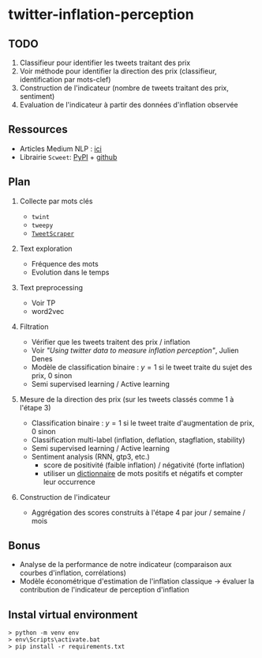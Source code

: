 # twitter-inflation-perception

## TODO

1. Classifieur pour identifier les tweets traitant des prix
2. Voir méthode pour identifier la direction des prix (classifieur, identification par mots-clef) 
3. Construction de l'indicateur (nombre de tweets traitant des prix, sentiment)
4. Evaluation de l'indicateur à partir des données d'inflation observée

## Ressources 

- Articles Medium NLP : [ici](https://medium.com/@p.emmanuel.diot/list/nlp-twitter-0fdb53596aeb)
- Librairie `Scweet`: [PyPI](https://pypi.org/project/Scweet/) + [github](https://github.com/Altimis/Scweet)


## Plan

1. Collecte par mots clés
    - `twint`
    - `tweepy`
    - [`TweetScraper`](https://github.com/jonbakerfish/TweetScraper)

2. Text exploration
    - Fréquence des mots 
    - Evolution dans le temps

3. Text preprocessing
    - Voir TP
    - word2vec

4. Filtration
    - Vérifier que les tweets traitent des prix / inflation 
    - Voir *"Using twitter data to measure inflation perception"*, Julien Denes 
    - Modèle de classification binaire : $y=1$ si le tweet traite du sujet des prix, 0 sinon
    - Semi supervised learning / Active learning

4. Mesure de la direction des prix (sur les tweets classés comme 1 à l'étape 3)
    - Classification binaire : $y=1$ si le tweet traite d'augmentation de prix, 0 sinon
    - Classification multi-label (inflation, deflation, stagflation, stability)
    - Semi supervised learning / Active learning
    - Sentiment analysis (RNN, gtp3, etc.) 
        - score de positivité (faible inflation) / négativité (forte inflation)
        - utiliser un [dictionnaire](https://journodev.tech/blog-12-main-dictionaries-for-sentiment-analysis/) de mots positifs et négatifs et compter leur occurrence

5. Construction de l'indicateur 
    - Aggrégation des scores construits à l'étape 4 par jour / semaine / mois

## Bonus

- Analyse de la performance de notre indicateur (comparaison aux courbes d'inflation, corrélations)
- Modèle économétrique d'estimation de l'inflation classique $\rightarrow$ évaluer la contribution de l'indicateur de perception d'inflation

## Instal virtual environment

```
> python -m venv env
> env\Scripts\activate.bat 
> pip install -r requirements.txt
```